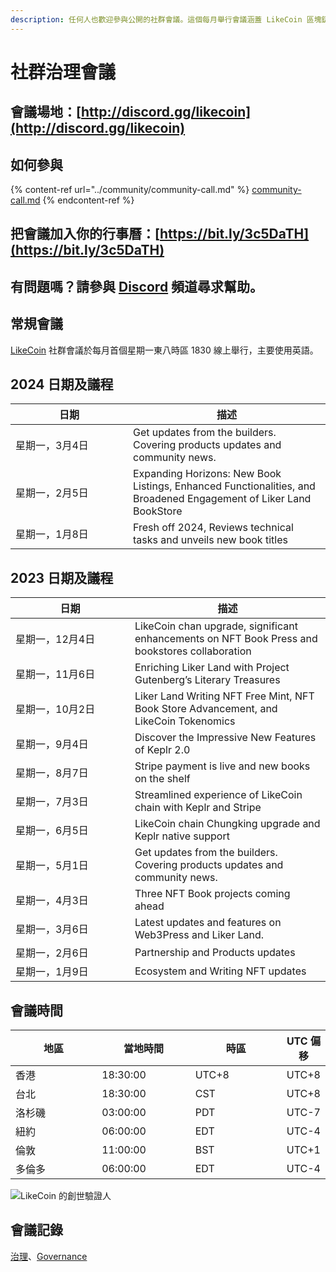 ```yaml
---
description: 任何人也歡迎參與公開的社群會議。這個每月舉行會議涵蓋 LikeCoin 區塊鏈治理及生態發展
---
```


# 社群治理會議

## 會議場地：[http://discord.gg/likecoin](http://discord.gg/likecoin)

## 如何參與

{% content-ref url="../community/community-call.md" %}
[community-call.md](../community/community-call.md)
{% endcontent-ref %}

## 把會議加入你的行事曆：[https://bit.ly/3c5DaTH](https://bit.ly/3c5DaTH)

## 有問題嗎？請參與 [Discord](http://discord.gg/likecoin) 頻道尋求幫助。

## 常規會議 <a href="#monthly" id="monthly"></a>

[LikeCoin](https://like.co/) 社群會議於每月首個星期一東八時區 1830 線上舉行，主要使用英語。

## 2024 日期及議程

<table><thead><tr><th width="172">日期</th><th>描述</th></tr></thead><tbody><tr><td>星期一，3月4日</td><td>Get updates from the builders. Covering products updates and community news.</td></tr><tr><td>星期一，2月5日</td><td>Expanding Horizons: New Book Listings, Enhanced Functionalities, and Broadened Engagement of Liker Land BookStore</td></tr><tr><td>星期一，1月8日</td><td>Fresh off 2024, Reviews technical tasks and unveils new book titles</td></tr></tbody></table>

## 2023 日期及議程

<table><thead><tr><th width="175">日期</th><th>描述</th></tr></thead><tbody><tr><td>星期一，12月4日</td><td>LikeCoin chan upgrade, significant enhancements on NFT Book Press and bookstores collaboration</td></tr><tr><td>星期一，11月6日</td><td>Enriching Liker Land with Project Gutenberg’s Literary Treasures</td></tr><tr><td>星期一，10月2日</td><td>Liker Land Writing NFT Free Mint, NFT Book Store Advancement, and LikeCoin Tokenomics</td></tr><tr><td>星期一，9月4日</td><td>Discover the Impressive New Features of Keplr 2.0</td></tr><tr><td>星期一，8月7日</td><td>Stripe payment is live and new books on the shelf</td></tr><tr><td>星期一，7月3日</td><td>Streamlined experience of LikeCoin chain with Keplr and Stripe</td></tr><tr><td>星期一，6月5日</td><td>LikeCoin chain Chungking upgrade and Keplr native support</td></tr><tr><td>星期一，5月1日</td><td>Get updates from the builders. Covering products updates and community news.</td></tr><tr><td>星期一，4月3日</td><td>Three NFT Book projects coming ahead</td></tr><tr><td>星期一，3月6日</td><td>Latest updates and features on Web3Press and Liker Land.</td></tr><tr><td>星期一，2月6日</td><td>Partnership and Products updates</td></tr><tr><td>星期一，1月9日</td><td>Ecosystem and Writing NFT updates</td></tr></tbody></table>

## 會議時間

<table><thead><tr><th width="150">地區</th><th width="150">當地時間</th><th width="150">時區</th><th>UTC 偏移</th></tr></thead><tbody><tr><td>香港</td><td>18:30:00</td><td>UTC+8</td><td>UTC+8</td></tr><tr><td>台北</td><td>18:30:00</td><td>CST</td><td>UTC+8</td></tr><tr><td>洛杉磯</td><td>03:00:00</td><td>PDT</td><td>UTC-7</td></tr><tr><td>紐約</td><td>06:00:00</td><td>EDT</td><td>UTC-4</td></tr><tr><td>倫敦</td><td>11:00:00</td><td>BST</td><td>UTC+1</td></tr><tr><td>多倫多</td><td>06:00:00</td><td>EDT</td><td>UTC-4</td></tr></tbody></table>

![LikeCoin 的創世驗證人](../../.gitbook/assets/LikeCoin\_AD70\_Validators-01.png)

## 會議記錄 <a href="#minutes" id="minutes"></a>

[治理](https://blog.like.co/zh/category/%E6%B2%BB%E7%90%86/)、[Governance](https://blog.like.co/category/governance/)
